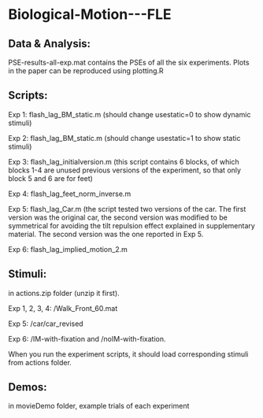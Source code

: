 # Biological-Motion---FLE

## Data & Analysis: 
PSE-results-all-exp.mat contains the PSEs of all the six experiments. Plots in the paper can be reproduced using plotting.R

## Scripts:
Exp 1: flash_lag_BM_static.m (should change usestatic=0 to show dynamic stimuli)

Exp 2: flash_lag_BM_static.m (should change usestatic=1 to show static stimuli)

Exp 3: flash_lag_initialversion.m (this script contains 6 blocks, of which blocks 1-4 are unused previous versions of the experiment, so that only block 5 and 6 are for feet)

Exp 4: flash_lag_feet_norm_inverse.m 

Exp 5: flash_lag_Car.m (the script tested two versions of the car. The first version was the original car, the second version was modified to be symmetrical for avoiding the tilt repulsion effect explained in supplementary material. The second version was the one reported in Exp 5.

Exp 6: flash_lag_implied_motion_2.m 

## Stimuli: 
in actions.zip folder (unzip it first). 

Exp 1, 2, 3, 4: /Walk_Front_60.mat

Exp 5: /car/car_revised

Exp 6: /IM-with-fixation and /noIM-with-fixation.

When you run the experiment scripts, it should load corresponding stimuli from actions folder.

## Demos:
in movieDemo folder, example trials of each experiment
